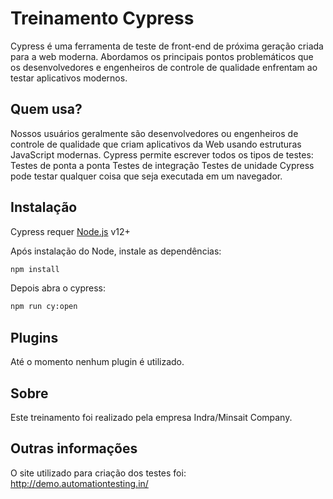 # Treinamento Cypress

Cypress é uma ferramenta de teste de front-end de próxima geração criada para a web moderna. Abordamos os principais pontos problemáticos que os desenvolvedores e engenheiros de controle de qualidade enfrentam ao testar aplicativos modernos.

## Quem usa?

Nossos usuários geralmente são desenvolvedores ou engenheiros de controle de qualidade que criam aplicativos da Web usando estruturas JavaScript modernas. Cypress permite escrever todos os tipos de testes: Testes de ponta a ponta Testes de integração Testes de unidade Cypress pode testar qualquer coisa que seja executada em um navegador.

## Instalação

Cypress requer [Node.js](https://nodejs.org/) v12+

Após instalação do Node, instale as dependências:

```sh
npm install
```

Depois abra o cypress:

```sh
npm run cy:open
```

## Plugins

Até o momento nenhum plugin é utilizado.

## Sobre

Este treinamento foi realizado pela empresa Indra/Minsait Company.

## Outras informações

O site utilizado para criação dos testes foi: http://demo.automationtesting.in/
